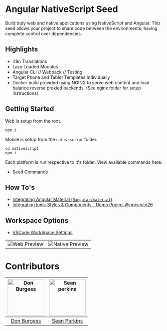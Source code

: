 # Angular NativeScript Seed

Build truly web and native applications using NativeScript and Angular. This seed allows your project to share code between the environments; having complete control over dependencies.

## Highlights
- i18n Translations
- Lazy Loaded Modules
- Angular CLI // Webpack // Testing
- Target Phone and Tablet Templates Individually
- Docker build provided using NGINX to serve web content and load balance reverse proxied backends. (See nginx folder for setup instructions)

## Getting Started

Web is setup from the root.

```
npm i
```

Mobile is setup from the `nativescript` folder.

```
cd nativescript
npm i
```

Each platform is run respective to it's folder. View available commands here:

- [Seed Commands](https://github.com/TeamMaestro/angular-native-seed/wiki/Seed-Commands)

## How To's
- [Integrating Angular Material (`@angular/material`)](https://github.com/TeamMaestro/angular-native-seed/wiki/Integrating-Material-for-Web)
- [Integrating Ionic Styles & Components - Demo Project @proyecto26](https://github.com/proyecto26/nativescript-ionic-template)

## Workspace Options
- [VSCode WorkSpace Settings](https://github.com/TeamMaestro/angular-native-seed/wiki/Optional:-VSCode-WorkSpace-Settings)

| | |
|:---: |:---:|
|![Web Preview](https://i.gyazo.com/1ba4d3be7b7332ce91bd6715dc752d8b.gif)|![Native Preview](https://i.gyazo.com/0a88b56cff9af632f618e5b123502f5f.gif)|

# Contributors 

[<img alt="Don Burgess" src="https://avatars1.githubusercontent.com/u/7612751?v=3&s=117" width="117">](https://github.com/db3dev) | [<img alt="Sean perkins" src="https://avatars1.githubusercontent.com/u/13732623?v=3&s=117" width="117">](https://github.com/sean-perkins) |
:---: |:---: |
[Don Burgess](https://github.com/db3dev) |[Sean Perkins](https://github.com/sean-perkins)|
